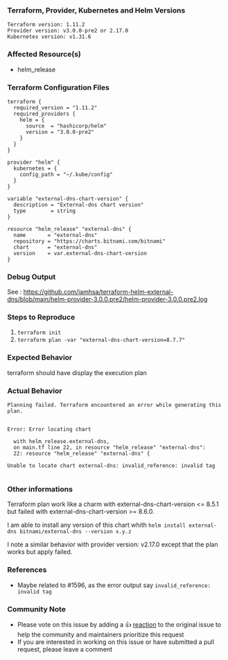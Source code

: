 ### Terraform, Provider, Kubernetes and Helm Versions
<!--Run `terraform -v` to show the version. If you are not running the latest version of Terraform, please upgrade because your issue may have already been fixed.
Please note that this provider only supports Helm 3.-->

```
Terraform version: 1.11.2
Provider version: v3.0.0-pre2 or 2.17.0
Kubernetes version: v1.31.6
```

### Affected Resource(s)
<!--Please list the resources as a list, for example:-->
- helm_release

<!--If this issue appears to affect multiple resources, it may be an issue with Terraform's core, so please mention this.-->

### Terraform Configuration Files
```hcl
terraform {
  required_version = "1.11.2"
  required_providers {
    helm = {
      source  = "hashicorp/helm"
      version = "3.0.0-pre2"
    }
  }
}

provider "helm" {
  kubernetes = {
    config_path = "~/.kube/config"
  }
}

variable "external-dns-chart-version" {
  description = "External-dns chart version"
  type        = string
}

resource "helm_release" "external-dns" {
  name       = "external-dns"
  repository = "https://charts.bitnami.com/bitnami"
  chart      = "external-dns"
  version    = var.external-dns-chart-version
}
```

### Debug Output
<!--Please provider a link to a GitHub Gist containing the complete debug output: https://www.terraform.io/docs/internals/debugging.html. Please do NOT paste the debug output in the issue; just paste a link to the Gist. -->

See : https://github.com/iamhsa/terraform-helm-external-dns/blob/main/helm-provider-3.0.0.pre2/helm-provider-3.0.0.pre2.log

### Steps to Reproduce
<!--Please list the steps required to reproduce the issue, for example:-->
1. `terraform init`
2. `terraform plan -var "external-dns-chart-version=8.7.7"`

### Expected Behavior
<!--What should have happened?-->
terraform should have display the execution plan

### Actual Behavior
<!--What actually happened?-->
```
Planning failed. Terraform encountered an error while generating this plan.


Error: Error locating chart

  with helm_release.external-dns,
  on main.tf line 22, in resource "helm_release" "external-dns":
  22: resource "helm_release" "external-dns" {

Unable to locate chart external-dns: invalid_reference: invalid tag
```
```
```

### Other informations

Terraform plan work like a charm with external-dns-chart-version <= 8.5.1 but failed with external-dns-chart-version >= 8.6.0.

I am able to install any version of this chart whith `helm install external-dns bitnami/external-dns --version x.y.z`

I note a similar behavior with provider version: v2.17.0 except that the plan works but apply failed.


### References
<!--Are there any other GitHub issues (open or closed) or Pull Requests that should be linked here? For example:-->
- Maybe related to #1596, as the error output say `invalid_reference: invalid tag`

### Community Note
<!--- Please keep this note for the community --->
* Please vote on this issue by adding a 👍 [reaction](https://blog.github.com/2016-03-10-add-reactions-to-pull-requests-issues-and-comments/) to the original issue to help the community and maintainers prioritize this request
* If you are interested in working on this issue or have submitted a pull request, please leave a comment

